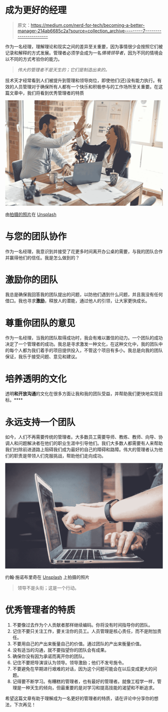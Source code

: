 # 成为更好的经理

> 原文：<https://medium.com/nerd-for-tech/becoming-a-better-manager-214ab6685c2a?source=collection_archive---------7----------------------->

作为一名经理，理解理论和现实之间的差异至关重要，因为事情很少会按照它们被记录和解释的方式发展。管理者必须学会成为一名*情境领导者*，因为不同的情境会以不同的方式考验你的能力。

> *伟大的管理者不是天生的；它们是制造出来的。*

技术天才经常看到人们被提升到管理和领导岗位，即使他们(还)没有能力执行。有效的人员管理对于确保所有人都有一个快乐和积极参与的工作场所至关重要。在这篇文章中，我们将看到优秀管理者的特质

![](img/b2f752fea27736aa8f9576b101a391f5.png)

由[拍摄的照片](https://unsplash.com/@krakenimages?utm_source=medium&utm_medium=referral)在 [Unsplash](https://unsplash.com?utm_source=medium&utm_medium=referral)

# 与您的团队协作

作为一名经理，我意识到并接受了花更多时间离开办公桌的需要，与我的团队合作并赢得他们的信任。我是怎么做到的？

# 激励你的团队

我总是确保我回答我的团队提出的问题，以防他们遇到什么问题，并且我没有任何借口。我也寻求**激励**，释放人的潜能，通过他人的引领，让大家更快成长。

# 尊重你团队的意见

作为一名经理，当我的团队取得成功时，我会有难以置信的动力。一个团队的成功决定了一个管理者的成功。我总是寻求激发一种文化，在这种文化中，我的团队中的每个人都为我们着手的项目提供投入，不管这个项目有多小。我总是向我的团队保证，我乐于接受问题、意见和建议。

# 培养透明的文化

透明**和开放沟通**的文化在很多方面让我和我的团队受益，并帮助我们更快地实现目标。****

# 永远支持一个团队

如今，人们不再需要传统的管理者。大多数员工需要导师、教练、教师、向导、协调人和问题解决者在他们的职业生涯中引导他们。我们大多数人都需要有人来帮助我们扫除前进道路上阻碍我们成为最好的自己的障碍和路障。伟大的管理者认为他们的职责是带领人们克服挑战，帮助他们走向成功。

![](img/4e23cd1b6f5376555de0a0642a46fad4.png)

约翰·施诺布里奇在 [Unsplash](https://unsplash.com?utm_source=medium&utm_medium=referral) 上拍摄的照片

> 领导不是头衔；这是一个行动。

# 优秀管理者的特质

1.  不要像过去作为个人贡献者那样继续编码。你将没有时间指导你的团队。
2.  记住不要只关注工作，要关注你的员工。人员管理是核心责任，而不是附加责任。
3.  不要用自己的产出来衡量自己的价值。通过团队的产出来衡量价值。
4.  没有适当的沟通，就不要指望你的团队会有成果。
5.  确保你没有因为承诺而离开你的团队。
6.  记住不要把导演误认为领导。领导激励；他们不发号施令。
7.  不要避免在早期进行艰难的对话，因为这个问题可能会在以后变成更大的问题。
8.  记得要不断学习。有糟糕的管理者，也有最好的管理者。就像工程学一样，管理是一种天生的倾向，但最重要的是对学习和提高技能的渴望和不断追求。

希望这篇文章有助于理解成为一名更好的管理者的特质，请在评论中分享你的想法，下次再见！